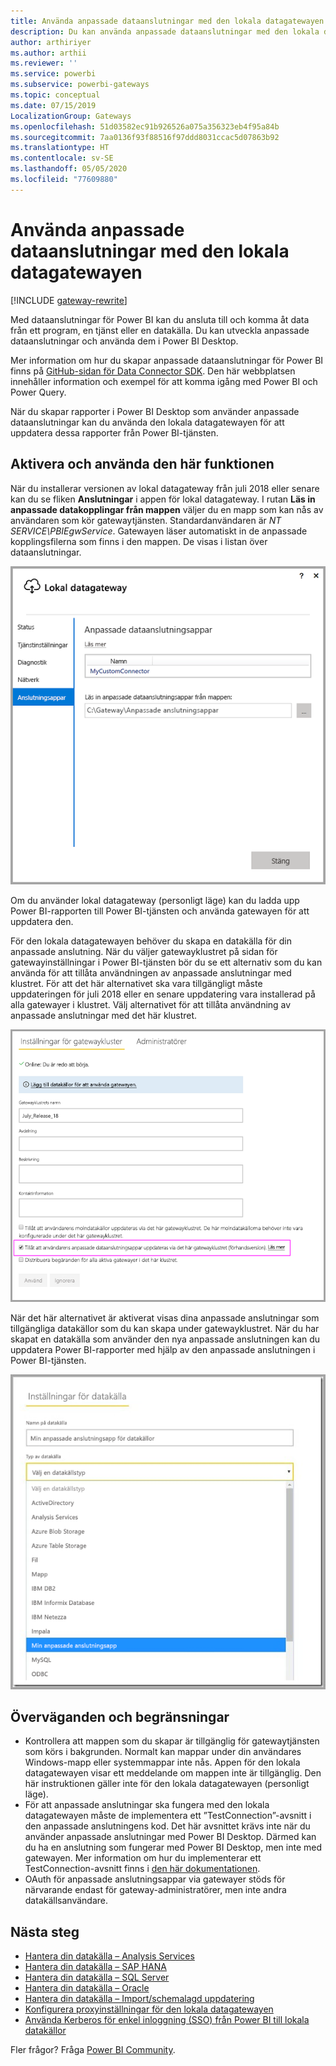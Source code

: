 ```yaml
---
title: Använda anpassade dataanslutningar med den lokala datagatewayen
description: Du kan använda anpassade dataanslutningar med den lokala datagatewayen.
author: arthiriyer
ms.author: arthii
ms.reviewer: ''
ms.service: powerbi
ms.subservice: powerbi-gateways
ms.topic: conceptual
ms.date: 07/15/2019
LocalizationGroup: Gateways
ms.openlocfilehash: 51d03582ec91b926526a075a356323eb4f95a84b
ms.sourcegitcommit: 7aa0136f93f88516f97ddd8031ccac5d07863b92
ms.translationtype: HT
ms.contentlocale: sv-SE
ms.lasthandoff: 05/05/2020
ms.locfileid: "77609880"
---
```

# <a name="use-custom-data-connectors-with-the-on-premises-data-gateway"></a>Använda anpassade dataanslutningar med den lokala datagatewayen

[!INCLUDE [gateway-rewrite](includes/gateway-rewrite.md)]

Med dataanslutningar för Power BI kan du ansluta till och komma åt data från ett program, en tjänst eller en datakälla. Du kan utveckla anpassade dataanslutningar och använda dem i Power BI Desktop.

Mer information om hur du skapar anpassade dataanslutningar för Power BI finns på [GitHub-sidan för Data Connector SDK](https://aka.ms/dataconnectors). Den här webbplatsen innehåller information och exempel för att komma igång med Power BI och Power Query.

När du skapar rapporter i Power BI Desktop som använder anpassade dataanslutningar kan du använda den lokala datagatewayen för att uppdatera dessa rapporter från Power BI-tjänsten.

## <a name="enable-and-use-this-capability"></a>Aktivera och använda den här funktionen

När du installerar versionen av lokal datagateway från juli 2018 eller senare kan du se fliken **Anslutningar** i appen för lokal datagateway. I rutan **Läs in anpassade datakopplingar från mappen** väljer du en mapp som kan nås av användaren som kör gatewaytjänsten. Standardanvändaren är *NT SERVICE\PBIEgwService*. Gatewayen läser automatiskt in de anpassade kopplingsfilerna som finns i den mappen. De visas i listan över dataanslutningar.

![Anpassade datakopplingar](media/service-gateway-custom-connectors/gateway-onprem-customconnector1.png)

Om du använder lokal datagateway (personligt läge) kan du ladda upp Power BI-rapporten till Power BI-tjänsten och använda gatewayen för att uppdatera den.

För den lokala datagatewayen behöver du skapa en datakälla för din anpassade anslutning. När du väljer gatewayklustret på sidan för gatewayinställningar i Power BI-tjänsten bör du se ett alternativ som du kan använda för att tillåta användningen av anpassade anslutningar med klustret. För att det här alternativet ska vara tillgängligt måste uppdateringen för juli 2018 eller en senare uppdatering vara installerad på alla gatewayer i klustret. Välj alternativet för att tillåta användning av anpassade anslutningar med det här klustret.

![Sidan Inställningar för gatewaykluster](media/service-gateway-custom-connectors/gateway-onprem-customconnector2.png)

När det här alternativet är aktiverat visas dina anpassade anslutningar som tillgängliga datakällor som du kan skapa under gatewayklustret. När du har skapat en datakälla som använder den nya anpassade anslutningen kan du uppdatera Power BI-rapporter med hjälp av den anpassade anslutningen i Power BI-tjänsten.

![Sidan Inställningar för datakälla](media/service-gateway-custom-connectors/gateway-onprem-customconnector3.png)

## <a name="considerations-and-limitations"></a>Överväganden och begränsningar

* Kontrollera att mappen som du skapar är tillgänglig för gatewaytjänsten som körs i bakgrunden. Normalt kan mappar under din användares Windows-mapp eller systemmappar inte nås. Appen för den lokala datagatewayen visar ett meddelande om mappen inte är tillgänglig. Den här instruktionen gäller inte för den lokala datagatewayen (personligt läge).
* För att anpassade anslutningar ska fungera med den lokala datagatewayen måste de implementera ett ”TestConnection”-avsnitt i den anpassade anslutningens kod. Det här avsnittet krävs inte när du använder anpassade anslutningar med Power BI Desktop. Därmed kan du ha en anslutning som fungerar med Power BI Desktop, men inte med gatewayen. Mer information om hur du implementerar ett TestConnection-avsnitt finns i [den här dokumentationen](https://github.com/Microsoft/DataConnectors/blob/master/docs/m-extensions.md#implementing-testconnection-for-gateway-support).
* OAuth för anpassade anslutningsappar via gatewayer stöds för närvarande endast för gateway-administratörer, men inte andra datakällsanvändare.

## <a name="next-steps"></a>Nästa steg

* [Hantera din datakälla – Analysis Services](service-gateway-enterprise-manage-ssas.md)  
* [Hantera din datakälla – SAP HANA](service-gateway-enterprise-manage-sap.md)  
* [Hantera din datakälla – SQL Server](service-gateway-enterprise-manage-sql.md)  
* [Hantera din datakälla – Oracle](service-gateway-onprem-manage-oracle.md)  
* [Hantera din datakälla – Import/schemalagd uppdatering](service-gateway-enterprise-manage-scheduled-refresh.md)
* [Konfigurera proxyinställningar för den lokala datagatewayen](/data-integration/gateway/service-gateway-proxy)
* [Använda Kerberos för enkel inloggning (SSO) från Power BI till lokala datakällor](service-gateway-sso-kerberos.md)  

Fler frågor? Fråga [Power BI Community](https://community.powerbi.com/).

